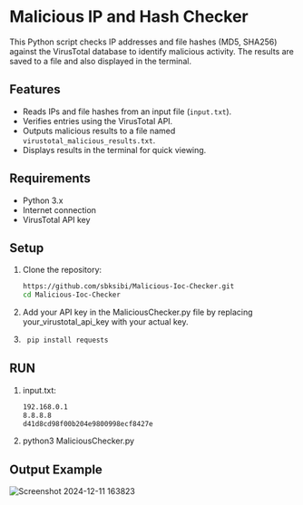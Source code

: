 # Malicious IP and Hash Checker

This Python script checks IP addresses and file hashes (MD5, SHA256) against the VirusTotal database to identify malicious activity. The results are saved to a file and also displayed in the terminal.

## Features
- Reads IPs and file hashes from an input file (`input.txt`).
- Verifies entries using the VirusTotal API.
- Outputs malicious results to a file named `virustotal_malicious_results.txt`.
- Displays results in the terminal for quick viewing.

## Requirements
- Python 3.x
- Internet connection
- VirusTotal API key

## Setup

1. Clone the repository:
   ```bash
   https://github.com/sbksibi/Malicious-Ioc-Checker.git
   cd Malicious-Ioc-Checker
2. Add your API key in the MaliciousChecker.py file by replacing your_virustotal_api_key with your actual key.
3. ```bash
    pip install requests

## RUN

1. input.txt:
    ```bash
    192.168.0.1
    8.8.8.8
    d41d8cd98f00b204e9800998ecf8427e
2. python3 MaliciousChecker.py

## Output Example

![Screenshot 2024-12-11 163823](https://github.com/user-attachments/assets/ea32ffde-6493-41b6-ba38-161d9ca9e0cb)

